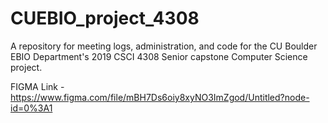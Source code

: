 # CUEBIO_project_4308
A repository for meeting logs, administration, and code for the CU Boulder EBIO Department's 2019 CSCI 4308 Senior capstone Computer Science project.

FIGMA Link - https://www.figma.com/file/mBH7Ds6oiy8xyNO3ImZgod/Untitled?node-id=0%3A1

